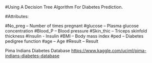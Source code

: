 #Using A Decision Tree Algorithm For Diabetes Prediction.

#Attributes:

#No_preg   –   Number of times pregnant
#glucose   –   Plasma glucose concentration
#Blood_P   –   Blood pressure
#Skin_thic –   Triceps skinfold thickness
#Insulin   -   Insulin
#BMI       –   Body mass index
#ped       –   Diabetes pedigree function
#age       –   Age
#Result    –   Result

Pima Indians Diabetes Database
https://www.kaggle.com/uciml/pima-indians-diabetes-database

